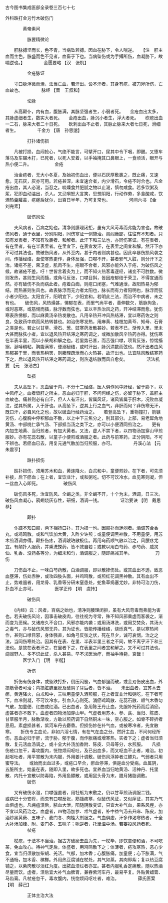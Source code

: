 <!-- { "loadSidebar": true } -->
古今图书集成医部全录卷三百七十七

外科跌打金刃竹木破伤门

　　　　黄帝素问

　　　　　脉要精微论

　　肝脉搏坚而长，色不青，当病坠若搏。因血在胁下，令人喘逆。　　【注　肝主血而主色，脉盛而色不见者，血畜于下也。当病坠伤或为手搏所伤，血凝胁下，故喘逆也。】
　　　　金匮要略 【汉　张机】

　　　　　金疮脉证

　　寸口脉浮微而濇，法当亡血，若汗出。设不汗者，其身有疮，被刀斧所伤，亡血故也。
　　　　脉经 【晋　王叔和】

　　　　　论脉

　　从高颠仆，内有血，腹胀满，其脉坚强者生，小弱者死。　　金疮血出太多，其脉虚细者生，数实大者死。　　金疮出血，脉沉小者生，浮大者死。　　砍疮出血一二石，脉来大者二十日死。　　砍刺出血不止者，其脉止脉来大者七日死，滑细者生。
　　　　千金方 【唐　孙思邈】

　　　　　打扑诸伤损

　　凡被打损，血闷抢心，气绝不能言，可擘开口，尿其中令下咽，即醒。又堕车落马及车碾木打，已死者，以死人安着，以手袖掩其口鼻眼上，一食顷活，眼开与热小便二升。
　　　　　金疮

　　治金疮者，无大小冬夏，及始初伤血出，便以石灰厚敷裹之，既止痛，又速愈。无石灰，灰亦可用。若疮甚深，未宜速合者，内少滑石，令疮不时合也。凡金疮出血，其人必渴，当忍之。啖燥食并肥腻之物以止渴，慎勿咸食。若多饮粥及浆，犯即血动溢出，杀人。又忌嗔怒大言笑，思想阴阳，行动作劳，多食酸咸，饮酒热羹臛辈，疮瘥后犹尔，出百日半年，乃可复常也。
　　　　河间六书 【金　刘完素】

　　　　　破伤风论

　　夫风病者，百病之始也。清净则腠理闭拒，虽有大风苛毒而弗能为害也。故破伤风者，通于表里，分别阴阳，同伤寒证一例施治。闾阎庸鄙，往往有不知者。只知有发表者，不知有攻裹者、和解者。此汗下和三法也，亦同伤寒证。有在表者，有在里者，有在半表里者。在里宜下，在表宜发汗，在表里之间宜和解。然汗下亦不可过其法也。故破伤风者，从外至内，甚于内者则病甚也。因此卒暴伤损风袭之间，传播经络，至使寒热更作，身体反强，口噤不开，甚者邪气入脏，则分汗下之治。诸疮不差，荣卫虚，肌肉不生，疮眼不合者，风邪亦能外入于疮，为破伤风之候，故诸疮不差。吁！世皆言着灸为上，而不知火热客毒逐经，诸变不可胜数。微则发热，甚则生风而搐，或角弓反张，口噤目斜，皆因疮郁结于荣卫，不得宣通而然。亦有破伤不灸而病此者。疮着白痂，则疮口闭塞，气难通泄，故阳热易为郁结，而热甚则生风也。故表脉浮而无力者太阳也，脉长而有力者阳明也，脉浮而弦小者少阳也。太阳宜汗，阳明宜下，少阳宜和。若明此三法，而治不中病者，未之有也。　　破伤风，风热燥甚，怫郁在表，而里气尚平者，善伸数欠，筋脉拘急，或时恶寒，或筋惕而搐，脉浮数而弦也，宜以辛热治风之药，开冲结滞而愈。犹伤寒表热怫郁，而以麻黄汤辛热发散也。凡用辛热开冲风热结滞，宜以寒药佐之则良，免致药中病而风热转甚也。如治伤寒发热，用麻黄、桂枝加黄芩、知母、石膏之类是也。若止以甘草、滑石、葱、豉寒药发散甚妙。若表不已，渐传入里，里未大甚而脉弦小者，宜以退风热开结滞之寒药调之，或微加散风辛热药亦得。犹伤寒在半表半里，而以小柴胡和解之也。若里势已甚，而舌强口噤，项背反张，惊惕搐搦，涎唾稠粘，胸腹满塞，便溺秘结，或时汗出，脉沉洪数而弦也。然汗出者由风热郁甚于里，而表热稍罢，则腠理疏泄而心火热甚，故汗出也。法宜除风散结寒药下之，后以退风热开结滞之寒药调之，则热退结散而风自愈矣。
　　　　活法机要 【元　张洁古】

　　　　　坠损

　　夫从高坠下，恶血留于内，不分十二经络，医人俱作风中肝经，留于胁下，以中风疗之。血者皆肝之所主，恶血必归于肝，不问何经之伤，必留于胁下，盖肝主血故也。痛甚则必有自汗，但人人有汗出，皆属风证，诸风皆属于肝木，况败血凝泣，逆其所属，入于肝也。从高坠下，逆其上行之血气，非肝而何？非伤寒无汗，既曰汗，必自风化之也，故以破血行经药治之。　　若登高坠下，重物撞打，箭镞刃伤，心腹胸中停积郁血不散，以上中下三焦分之，别其部分。上部，易老犀角地黄汤、中部桃仁承气汤、下部抵当汤之类下之，亦可以小便酒同煎治之。　　更有内加生地黄、当归煎者，有加大黄者。又法，虚人不禁下者，以四物汤加穿山甲煎服妙。亦有花蕊石散，以童子小便煎或酒服之者。此药与前寒药，正分阴阳，不可不辨也。若瘀血已去，用复元通气散加当归煎服，亦可。
　　　　丹溪心法 【元　朱震亨】

　　　　　跌扑损伤

　　趺扑损伤，须用苏木和血，黄连降火，白朮和中，童便煎妙。在下者，可先须补接，后下瘀血；在上者，宜饮韭汁，或和粥吃。切不可饮冷水。血见寒则凝，但一丝血入心即死。
　　　　　破伤风

　　破伤风多死，治宜防风、全蝎之类。非全蝎不开，十个为末，酒调，日三次。　　破伤风血凝心，鸦翅烧灰存性，研细，酒调一钱。
　　　　证治要诀 【明　戴思恭】

　　　　　颠扑

　　仆踣不知曰颠，两下相搏曰扑，其为损一也。因颠扑而迷闷者。酒调苏合香丸，或鸡鸣散。或和气饮加大黄，入酢少许煎；或童便调黑神散，不用童便，用苏木煎酒调亦得。颠扑伤疼，酒调琥珀散极佳。再用乌药顺气散以治之，风腰疼尤宜。有颠扑人服药，并熏洗搽药，皆不效自若；或教以用白芍药、赤芍药、威灵仙、乳香、没药各等分，为细末和匀，酒调服之，随即痛减其半。
　　　　　刀伤

　　刀伤血不止，一味白芍药散，白酒调服，即以散掺伤处。或其血出不透，致恶血壅滞，伤处赤肿，或攻四肢头面，并鸡鸣散，或煎红花调黑神散。其有血出不止，势难遏者，用龙骨、乳香等分研末窒患处，蛇鱼草捣塞尤妙。非特可治刀伤，扑血不止亦可。
　　　　医学正传 【明　虞抟】

　　　　　破伤风

　　《内经》云：风者，百病之始也，清净则腠理闭拒，虽有大风苛毒而弗能为害也。若夫破伤风论，因事击破皮肉，往往视为寻常，殊不知风邪乘虚而客袭之，渐而变为恶候。又诸疮久不合口，风邪亦能内袭；或用汤淋洗，或用艾焚灸，其汤火之毒气，亦与破伤风邪无异。其为证也，皆能传播经络，烧烁真气，是以寒热间作，甚则口噤目邪，身体强直，如角弓反张之状，死在旦夕，诚可哀悯。治之之法，当同伤寒处治。因其有在表、在里、半表半里三者之不同，故不离乎汗下和三法也。是故在表者汗之，在里者下之，在表里之间者宜和解之。又不可过其法也。闾阎野人，多不识此证，杀人甚易。早不求医治疗，而袖手待毙，哀哉！
　　　　医学入门 【明　李梴】

　　　　　折伤

　　折伤有伤身体，或坠跌打扑，倒压闪脞，气血郁遏而破，或金刃伤皮出血，外损筋骨者可治；内损脏腑里膜及破阴子耳后者，皆不治。　　未出血者，宜苏木去瘀，黄连降火，白朮和中，三味用童便入酒煎服，在上者宜韭汁和粥吃，在下者可下。血冷则凝，不可饮冷水，引血入心则死。消瘀鸡鸣散、花蕊石散、顺气木香匀气散，加童便、红曲或红酒。已出血者，急用陈王丹止血，先服补托药而后消瘀。虚甚者亦不敢下。血虚者四物汤加穿山甲。气虚者用苏木、参、芪、当归、陈皮、甘草服半月，脉散渐收，方敢以煎药调下自然铜末一味，空心服之。如骨不碎折者忌用。素虚损甚者，紫河车丹去麝香。但损伤妙在补气血，或被寒冷者，先宜散寒。　　折伤专主血论，非如六淫七情，有在气在血之分。然肝主血，不问何经所伤，恶血必归于肝，流于胁，郁于腹，而作胀痛或增寒热，实者下之；虚者当归须散、复元活血汤调之，或十全大补汤加香附、陈皮、贝母等分，水煎服。　　凡损伤疮口忽干，毒攻腹内，恍惚烦闷呕吐，及已出血多，而又呕血不止者，难治。初起呕吐者，用平胃散为末内服，外用姜汁调敷。破伤风浮肿者江鳔丸，气弱者只用蜜导法。　　或始而出血过多，或疮口早合，瘀血停滞，俱是血分受病。血属阴，五脏所主，始虽在表，随即入里，故多死也。宜养血当归地黄汤、活神丹、托里散、内托十宣散以防毒陷，外用鱼鳔散，或用鼠头骨为末，腊月猪脂调敷。
　　　　　破伤

　　又有破伤水湿，口噤强直者，用牡蛎为末敷之，仍以甘草煎汤调服二钱。　　或病巳十分安痊，而忽有口噤反张，筋搐痰壅，似破伤风证，又似痓证，其实乃气血俱虚也。凡痈疽溃后，脓血大泄，阳随阴散变证，只宜大补气血，果系风痓，亦不宜以风药治之。血虚者，四物汤加参、朮气虚者，补中益气汤去升麻、陈皮，加酒炒黑黄蘗、五味子、麦门冬、肉桂大剂服之。气血俱虚，汗多作渴寒热者，十全大补汤加桂、附、麦门冬、五味子；呃逆者，托里温中汤。若妄投风药者死。
　　　　　杖疮

　　杖疮，于法本不当治。据古方破瘀去血为先，一杖毕，即饮童便和酒，不可吃茶，免血攻心。待神气定后，体盛者，用鸡鸣散下之；体薄者，疮攻寒热，恶心少食，宜当归须散加柴胡、羌活。气郁，加木香；心腹胀痛，加童便；心下胀满，气不通畅，加木香、槟榔。外用热豆腐铺在杖处，其气如蒸，其肉即紫；复以热豆腐铺之，以紫肉散尽淡红为度。出脓血溃烂者亦宜。甚者内服乳香定痛散，随以热酒尽量而饮。虚者，溃后宜大补气血脾胃，兼吞紫河车丹，最易平复。外贴黄蜡膏、马齿膏。凡杖疮忽干，毒攻腹内，恍惚烦闷呕吐者，难治。
　　　　薛氏医案 【明　薛己】

　　　　　正体主治大法

